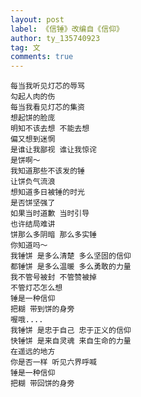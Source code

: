 ```yaml
---
layout: post
label: 《信锤》改编自《信仰》
author: ty_135740923
tag: 文
comments: true
---
```


    每当我听见灯芯的辱骂
    勾起人肉的伤
    每当我看见灯芯的集资
    想起饼的脸庞
    明知不该去想 不能去想
    偏又想到迷惘
    是谁让我鄙视 谁让我惊诧
    是饼啊～
    我知道那些不该发的锤
    让饼负气流浪
    想知道多日被锤的时光
    是否饼坚强了
    如果当时道歉 当时引导
    也许结局难讲
    饼那么多阴暗 那么多实锤
    你知道吗～
    我锤饼 是多么清楚 多么坚固的信仰
    都锤饼 是多么温暖 多么勇敢的力量
    我不管号被封 不管赞被掉 
    不管灯芯怎么想
    锤是一种信仰
    把糊 带到饼的身旁
    喔哦....
    我锤饼 是忠于自己 忠于正义的信仰
    快锤饼 是来自灵魂 来自生命的力量
    在遥远的地方
    你是否一样 听见六界呼喊
    锤是一种信仰
    把糊 带回饼的身旁
    